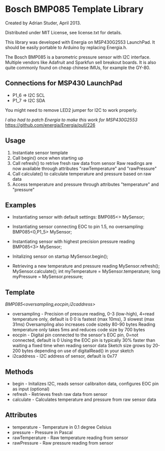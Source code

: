 Bosch BMP085 Template Library
=============================

Created by Adrian Studer, April 2013.

Distributed under MIT License, see license.txt for details.   

This library was developed with Energia on MSP430G2553 LaunchPad. It should be easily portable to
Arduino by replacing Energia.h. 

The Bosch BMP085 is a barometric pressure sensor with I2C interface. 
Multiple vendors like Adafruit and Sparkfun sell breakout boards. It is also quite commonly found
on cheap chinese IMUs, for example the GY-80.

Connections for MSP430 LaunchPad
--------------------------------

* P1_6 => I2C SCL
* P1_7 => I2C SDA

You might need to remove LED2 jumper for I2C to work properly.

*I also had to patch Energia to make this work for MSP430G2553* https://github.com/energia/Energia/pull/226

Usage
-----

1. Instantiate sensor template
2. Call begin() once when starting up
3. Call refresh() to retrive fresh raw data from sensor
   Raw readings are now available through attributes "rawTemperature" and "rawPressure"
4. Call calculate() to calculate temperature and pressure based on raw data
5. Access temperature and pressure through attributes "temperature" and "pressure"
 
Examples
--------

* Instantiating sensor with default settings:
     BMP085&lt;&gt; MySensor;
* Instantiating sensor connecting EOC to pin 1.5, no oversampling:
     BMP085&lt;0,P1_5&gt; MySensor;
* Instantiating sensor with highest precision pressure reading
     BMP085&lt;3&gt; MySensor;
 
* Initalizing sensor on startup
     MySensor.begin();
     
* Retrieving a new temperature and pressure reading
     MySensor.refresh();
     MySensor.calculate();
     int myTemperature = MySensor.temperature;
     long myPressure = MySensor.pressure;
   
Template
--------

_BMP085&lt;oversampling,eocpin,i2caddress&gt;_
* oversampling - Precision of pressure reading, 0-3 (low-high), 4=read temperature only, default is 0
        0 is fastest (max 10ms), 3 slowest (max 31ms)
        Oversampling also increases code sizeby 80-90 bytes
        Reading temperature only takes 5ms and reduces code size by 700 bytes
* eocpin - Digital pin connected to the sensor's EOC pin, 0=not connected, default is 0
        Using the EOC pin is typically 30% faster than waiting a fixed time when reading sensor data
        Sketch size grows by 20-200 bytes depending on use of digitalRead() in your sketch
* i2caddress - I2C address of sensor, default is 0x77

Methods
-------

* begin - Initalizes I2C, reads sensor calibraiton data, configures EOC pin as input (optional)
* refresh - Retrieves fresh raw data from sensor
* calculate - Calculates temperature and pressure from raw sensor data
 
Attributes
----------

* temperature - Temperature in 0.1 degree Celsius
* pressure - Pressure in Pascal
* rawTemperature - Raw temperature reading from sensor
* rawPressure - Raw pressure reading from sensor
